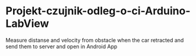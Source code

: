 # Projekt-czujnik-odleg-o-ci-Arduino-LabView
Measure distanse and velocity from obstacle when the car retracted and send them to server and open in Android App
